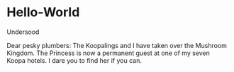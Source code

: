 # Hello-World

Undersood

Dear pesky plumbers: The Koopalings and I have taken over the Mushroom Kingdom. The Princess is now a permanent guest at one of my seven Koopa hotels. I dare you to find her if you can.

